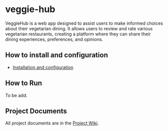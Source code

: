 # veggie-hub
VeggieHub is a web app designed to assist users to make informed choices about their vegetarian dining. It allows users to review and rate various vegetarian restaurants, creating a platform where they can share their dining experiences, preferences, and opinions.

## How to install and configuration
- [Installation and configuration]()

## How to Run
To be add.

## Project Documents

All project documents are in the [Project Wiki]().
